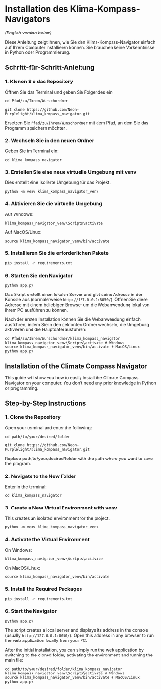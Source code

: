 # Installation des Klima-Kompass-Navigators

*(English version below)*

Diese Anleitung zeigt Ihnen, wie Sie den Klima-Kompass-Navigator einfach auf Ihrem Computer installieren können. Sie brauchen keine Vorkenntnisse in Python oder Programmierung.

## Schritt-für-Schritt-Anleitung

### 1. Klonen Sie das Repository

Öffnen Sie das Terminal und geben Sie Folgendes ein:

`cd Pfad/zu/Ihrem/Wunschordner`

`git clone https://github.com/Neon-Purplelight/klima_kompass_navigator.git`

Ersetzen Sie `Pfad/zu/Ihrem/Wunschordner` mit dem Pfad, an dem Sie das Programm speichern möchten.

### 2. Wechseln Sie in den neuen Ordner

Geben Sie im Terminal ein:

`cd klima_kompass_navigator`

### 3. Erstellen Sie eine neue virtuelle Umgebung mit venv

Dies erstellt eine isolierte Umgebung für das Projekt.

`python -m venv klima_kompass_navigator_venv`

### 4. Aktivieren Sie die virtuelle Umgebung

Auf Windows:

`klima_kompass_navigator_venv\Scripts\activate`

Auf MacOS/Linux:

`source klima_kompass_navigator_venv/bin/activate`

### 5. Installieren Sie die erforderlichen Pakete

`pip install -r requirements.txt`

### 6. Starten Sie den Navigator

`python app.py`

Das Skript erstellt einen lokalen Server und gibt seine Adresse in der Konsole aus (normalerweise `http://127.0.0.1:8050/`). Öffnen Sie diese Adresse mit einem beliebigen Browser um die Webanwendung lokal von ihrem PC ausführen zu können.

Nach der ersten Installation können Sie die Webanwendung einfach ausführen, indem Sie in den geklonten Ordner wechseln, die Umgebung aktivieren und die Hauptdatei ausführen:

```
cd Pfad/zu/Ihrem/Wunschordner/klima_kompass_navigator
klima_kompass_navigator_venv\Scripts\activate # Windows
source klima_kompass_navigator_venv/bin/activate # MacOS/Linux
python app.py
```

## Installation of the Climate Compass Navigator

This guide will show you how to easily install the Climate Compass Navigator on your computer. You don't need any prior knowledge in Python or programming.

## Step-by-Step Instructions

### 1. Clone the Repository

Open your terminal and enter the following:

`cd path/to/your/desired/folder`

`git clone https://github.com/Neon-Purplelight/klima_kompass_navigator.git`

Replace path/to/your/desired/folder with the path where you want to save the program.

### 2. Navigate to the New Folder

Enter in the terminal:

`cd klima_kompass_navigator`

### 3. Create a New Virtual Environment with venv

This creates an isolated environment for the project.

`python -m venv klima_kompass_navigator_venv`

### 4. Activate the Virtual Environment

On Windows:

`klima_kompass_navigator_venv\Scripts\activate`

On MacOS/Linux:

`source klima_kompass_navigator_venv/bin/activate`

### 5. Install the Required Packages

`pip install -r requirements.txt`

### 6. Start the Navigator

`python app.py`

The script creates a local server and displays its address in the console (usually `http://127.0.0.1:8050/`). Open this address in any browser to run the web application locally from your PC.

After the initial installation, you can simply run the web application by switching to the cloned folder, activating the environment and running the main file:

```
cd path/to/your/desired/folder/klima_kompass_navigator
klima_kompass_navigator_venv\Scripts\activate # Windows
source klima_kompass_navigator_venv/bin/activate # MacOS/Linux
python app.py
```
